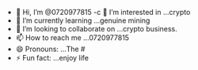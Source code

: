 - 👋 Hi, I’m @0720977815
-c 👀 I’m interested in ...crypto
- 🌱 I’m currently learning ...genuine mining
- 💞️ I’m looking to collaborate on ...crypto business.
- 📫 How to reach me ...0720977815
- 😄 Pronouns: ...The #
- ⚡ Fun fact: ...enjoy life

<!---
0720977815/0720977815 is a ✨ special ✨ repository because its `README.md` (this file) appears on your GitHub profile.
You can click the Preview link to take a look at your changes.
--->
